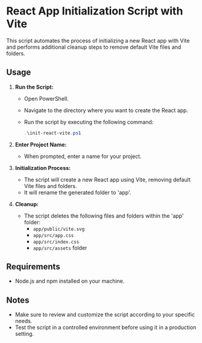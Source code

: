# React App Initialization Script with Vite

This script automates the process of initializing a new React app with Vite and performs additional cleanup steps to remove default Vite files and folders.

## Usage

1. **Run the Script:**

   - Open PowerShell.
   - Navigate to the directory where you want to create the React app.
   - Run the script by executing the following command:

     ```powershell
     .\init-react-vite.ps1
     ```

2. **Enter Project Name:**

   - When prompted, enter a name for your project.

3. **Initialization Process:**

   - The script will create a new React app using Vite, removing default Vite files and folders.
   - It will rename the generated folder to 'app'.

4. **Cleanup:**
   - The script deletes the following files and folders within the 'app' folder:
     - `app/public/vite.svg`
     - `app/src/app.css`
     - `app/src/index.css`
     - `app/src/assets` folder

## Requirements

- Node.js and npm installed on your machine.

## Notes

- Make sure to review and customize the script according to your specific needs.
- Test the script in a controlled environment before using it in a production setting.
